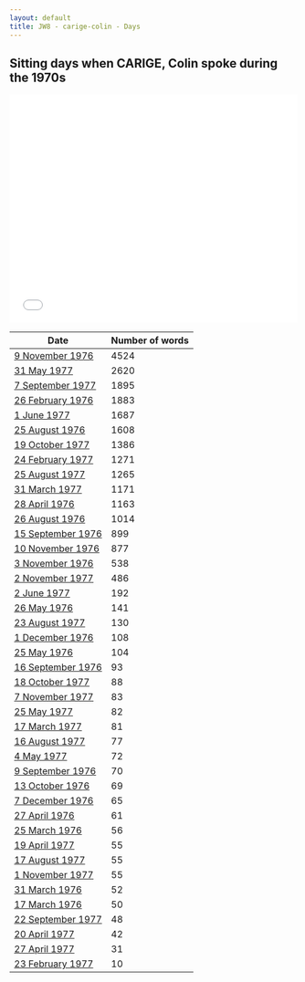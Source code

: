 ```yaml
---
layout: default
title: JW8 - carige-colin - Days
---
```

## Sitting days when CARIGE, Colin spoke during the 1970s

<iframe width="100%" height="400" frameborder="0" scrolling="no" src="//plot.ly/~wragge/995.embed"></iframe>

| Date | Number of words |
|--------------|----------------|
|[9 November 1976](https://historichansard.net/hofreps/1976/19761109_reps_30_hor101/)|4524|
|[31 May 1977](https://historichansard.net/hofreps/1977/19770531_reps_30_hor105/)|2620|
|[7 September 1977](https://historichansard.net/hofreps/1977/19770907_reps_30_hor106/)|1895|
|[26 February 1976](https://historichansard.net/hofreps/1976/19760226_reps_30_hor98/)|1883|
|[1 June 1977](https://historichansard.net/hofreps/1977/19770601_reps_30_hor105/)|1687|
|[25 August 1976](https://historichansard.net/hofreps/1976/19760825_reps_30_hor100/)|1608|
|[19 October 1977](https://historichansard.net/hofreps/1977/19771019_reps_30_hor107/)|1386|
|[24 February 1977](https://historichansard.net/hofreps/1977/19770224_reps_30_hor103/)|1271|
|[25 August 1977](https://historichansard.net/hofreps/1977/19770825_reps_30_hor106/)|1265|
|[31 March 1977](https://historichansard.net/hofreps/1977/19770331_reps_30_hor104/)|1171|
|[28 April 1976](https://historichansard.net/hofreps/1976/19760428_reps_30_hor99/)|1163|
|[26 August 1976](https://historichansard.net/hofreps/1976/19760826_reps_30_hor100/)|1014|
|[15 September 1976](https://historichansard.net/hofreps/1976/19760915_reps_30_hor100/)|899|
|[10 November 1976](https://historichansard.net/hofreps/1976/19761110_reps_30_hor101/)|877|
|[3 November 1976](https://historichansard.net/hofreps/1976/19761103_reps_30_hor101/)|538|
|[2 November 1977](https://historichansard.net/hofreps/1977/19771102_reps_30_hor107/)|486|
|[2 June 1977](https://historichansard.net/hofreps/1977/19770602_reps_30_hor105/)|192|
|[26 May 1976](https://historichansard.net/hofreps/1976/19760526_reps_30_hor99/)|141|
|[23 August 1977](https://historichansard.net/hofreps/1977/19770823_reps_30_hor106/)|130|
|[1 December 1976](https://historichansard.net/hofreps/1976/19761201_reps_30_hor102/)|108|
|[25 May 1976](https://historichansard.net/hofreps/1976/19760525_reps_30_hor99/)|104|
|[16 September 1976](https://historichansard.net/hofreps/1976/19760916_reps_30_hor100/)|93|
|[18 October 1977](https://historichansard.net/hofreps/1977/19771018_reps_30_hor107/)|88|
|[7 November 1977](https://historichansard.net/hofreps/1977/19771107_reps_30_hor107/)|83|
|[25 May 1977](https://historichansard.net/hofreps/1977/19770525_reps_30_hor105/)|82|
|[17 March 1977](https://historichansard.net/hofreps/1977/19770317_reps_30_hor104/)|81|
|[16 August 1977](https://historichansard.net/hofreps/1977/19770816_reps_30_hor106/)|77|
|[4 May 1977](https://historichansard.net/hofreps/1977/19770504_reps_30_hor105/)|72|
|[9 September 1976](https://historichansard.net/hofreps/1976/19760909_reps_30_hor100/)|70|
|[13 October 1976](https://historichansard.net/hofreps/1976/19761013_reps_30_hor101/)|69|
|[7 December 1976](https://historichansard.net/hofreps/1976/19761207_reps_30_hor102/)|65|
|[27 April 1976](https://historichansard.net/hofreps/1976/19760427_reps_30_hor99/)|61|
|[25 March 1976](https://historichansard.net/hofreps/1976/19760325_reps_30_hor98/)|56|
|[19 April 1977](https://historichansard.net/hofreps/1977/19770419_reps_30_hor104/)|55|
|[17 August 1977](https://historichansard.net/hofreps/1977/19770817_reps_30_hor106/)|55|
|[1 November 1977](https://historichansard.net/hofreps/1977/19771101_reps_30_hor107/)|55|
|[31 March 1976](https://historichansard.net/hofreps/1976/19760331_reps_30_hor98/)|52|
|[17 March 1976](https://historichansard.net/hofreps/1976/19760317_reps_30_hor98/)|50|
|[22 September 1977](https://historichansard.net/hofreps/1977/19770922_reps_30_hor106/)|48|
|[20 April 1977](https://historichansard.net/hofreps/1977/19770420_reps_30_hor104/)|42|
|[27 April 1977](https://historichansard.net/hofreps/1977/19770427_reps_30_hor105/)|31|
|[23 February 1977](https://historichansard.net/hofreps/1977/19770223_reps_30_hor103/)|10|
